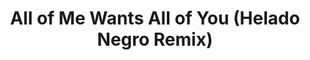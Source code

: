 ---
layout: song
category: songs
permalink: /music/the-greatest-gift/:title

title: All of Me Wants All of You (Helado Negro Remix)
album: The Greatest Gift
track_number: 8
original_version_url: carrie-&-lowell/all-of-me-wants-all-of-you
original_version_title: “All of Me Wants All of You” from <i>Carrie & Lowell</i>

---